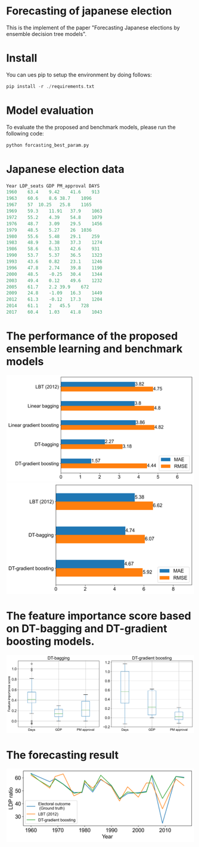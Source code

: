 # Forecasting of japanese election
This is the implement of the paper "Forecasting Japanese elections by ensemble decision tree models".

# Install 
You can ues pip to setup the environment by doing follows:
```c
pip install -r ./requirements.txt
```
# Model evaluation
To evaluate the the proposed and benchmark models, please run the following code:
```c
python forcasting_best_param.py
```

# Japanese election data
```python
Year LDP_seats GDP PM_approval DAYS
1960	63.4	9.42	41.6	913
1963	60.6	8.6	38.7	1096
1967	57	10.25	25.8	1165
1969	59.3	11.91	37.9	1063
1972	55.2	4.39	54.8	1079
1976	48.7	3.09	29.5	1456
1979	48.5	5.27	26	1036
1980	55.6	5.48	29.1	259
1983	48.9	3.38	37.3	1274
1986	58.6	6.33	42.6	931
1990	53.7	5.37	36.5	1323
1993	43.6	0.82	23.1	1246
1996	47.8	2.74	39.8	1190
2000	48.5	-0.25	30.4	1344
2003	49.4	0.12	49.6	1232
2005	61.7	2.2	39.9	672
2009	24.8	-1.09	16.3	1449
2012	61.3	-0.12	17.3	1204
2014	61.1	2	45.5	728
2017	60.4	1.03	41.8	1043
```

# The performance of the proposed ensemble learning and benchmark models 

![](result/bar_el_dt_a.png)
![](result/bar_el_lr.png)

# The feature importance score based on DT-bagging and DT-gradient boosting models.
![](result/feature_importance.png)

# The forecasting result
![](result/gd_pred.png)


 
